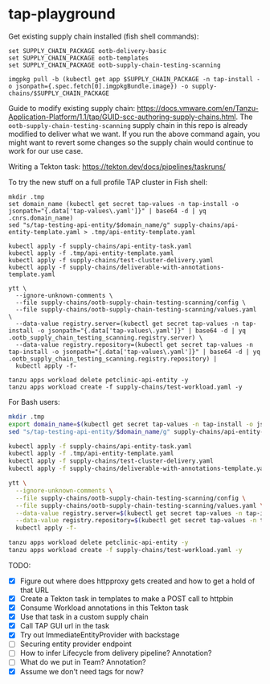 # tap-playground

Get existing supply chain installed (fish shell commands):

```
set SUPPLY_CHAIN_PACKAGE ootb-delivery-basic
set SUPPLY_CHAIN_PACKAGE ootb-templates
set SUPPLY_CHAIN_PACKAGE ootb-supply-chain-testing-scanning

imgpkg pull -b (kubectl get app $SUPPLY_CHAIN_PACKAGE -n tap-install -o jsonpath={.spec.fetch[0].imgpkgBundle.image}) -o supply-chains/$SUPPLY_CHAIN_PACKAGE
```

Guide to modify existing supply chain: <https://docs.vmware.com/en/Tanzu-Application-Platform/1.1/tap/GUID-scc-authoring-supply-chains.html>. The `ootb-supply-chain-testing-scanning` supply chain in this repo is already modified to deliver what we want. If you run the above command again, you might want to revert some changes so the supply chain would continue to work for our use case.

Writing a Tekton task: <https://tekton.dev/docs/pipelines/taskruns/>

To try the new stuff on a full profile TAP cluster in Fish shell:

```fish
mkdir .tmp
set domain_name (kubectl get secret tap-values -n tap-install -o jsonpath="{.data['tap-values\.yaml']}" | base64 -d | yq .cnrs.domain_name)
sed "s/tap-testing-api-entity/$domain_name/g" supply-chains/api-entity-template.yaml > .tmp/api-entity-template.yaml

kubectl apply -f supply-chains/api-entity-task.yaml
kubectl apply -f .tmp/api-entity-template.yaml
kubectl apply -f supply-chains/test-cluster-delivery.yaml
kubectl apply -f supply-chains/deliverable-with-annotations-template.yaml

ytt \
  --ignore-unknown-comments \
  --file supply-chains/ootb-supply-chain-testing-scanning/config \
  --file supply-chains/ootb-supply-chain-testing-scanning/values.yaml \
  --data-value registry.server=(kubectl get secret tap-values -n tap-install -o jsonpath="{.data['tap-values\.yaml']}" | base64 -d | yq .ootb_supply_chain_testing_scanning.registry.server) \
  --data-value registry.repository=(kubectl get secret tap-values -n tap-install -o jsonpath="{.data['tap-values\.yaml']}" | base64 -d | yq .ootb_supply_chain_testing_scanning.registry.repository) |
  kubectl apply -f-

tanzu apps workload delete petclinic-api-entity -y
tanzu apps workload create -f supply-chains/test-workload.yaml -y
```

For Bash users:

```bash
mkdir .tmp
export domain_name=$(kubectl get secret tap-values -n tap-install -o jsonpath="{.data['tap-values\.yaml']}" | base64 -d | yq .cnrs.domain_name)
sed "s/tap-testing-api-entity/$domain_name/g" supply-chains/api-entity-template.yaml > .tmp/api-entity-template.yaml

kubectl apply -f supply-chains/api-entity-task.yaml
kubectl apply -f .tmp/api-entity-template.yaml
kubectl apply -f supply-chains/test-cluster-delivery.yaml
kubectl apply -f supply-chains/deliverable-with-annotations-template.yaml

ytt \
  --ignore-unknown-comments \
  --file supply-chains/ootb-supply-chain-testing-scanning/config \
  --file supply-chains/ootb-supply-chain-testing-scanning/values.yaml \
  --data-value registry.server=$(kubectl get secret tap-values -n tap-install -o jsonpath="{.data['tap-values\.yaml']}" | base64 -d | yq .ootb_supply_chain_testing_scanning.registry.server) \
  --data-value registry.repository=$(kubectl get secret tap-values -n tap-install -o jsonpath="{.data['tap-values\.yaml']}" | base64 -d | yq .ootb_supply_chain_testing_scanning.registry.repository) |
  kubectl apply -f-

tanzu apps workload delete petclinic-api-entity -y
tanzu apps workload create -f supply-chains/test-workload.yaml -y
```

TODO:

- [x] Figure out where does httpproxy gets created and how to get a hold of that URL
- [x] Create a Tekton task in templates to make a POST call to httpbin
- [x] Consume Workload annotations in this Tekton task
- [x] Use that task in a custom supply chain
- [x] Call TAP GUI url in the task
- [x] Try out ImmediateEntityProvider with backstage
- [ ] Securing entity provider endpoint
- [ ] How to infer Lifecycle from delivery pipeline? Annotation?
- [ ] What do we put in Team? Annotation?
- [x] Assume we don't need tags for now?
